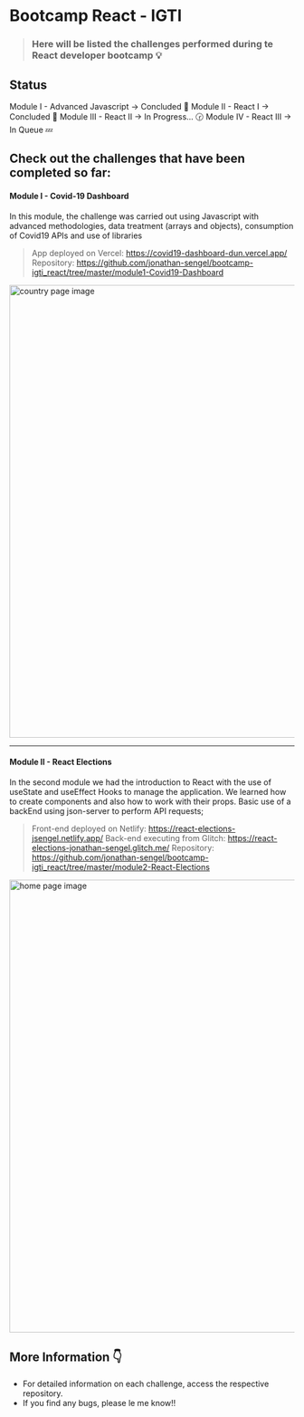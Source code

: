 # Bootcamp React - IGTI

> ### Here will be listed the challenges performed during te React developer bootcamp :bulb:

## Status

Module I - Advanced Javascript -> Concluded :100:
Module II - React I -> Concluded :100:
Module III - React II -> In Progress... :clock230:
Module IV - React III -> In Queue :zzz:

## Check out the challenges that have been completed so far:

#### Module I - Covid-19 Dashboard

In this module, the challenge was carried out using Javascript with advanced methodologies, data treatment (arrays and objects), consumption of Covid19 APIs and use of libraries

> App deployed on Vercel: https://covid19-dashboard-dun.vercel.app/
> Repository: https://github.com/jonathan-sengel/bootcamp-igti_react/tree/master/module1-Covid19-Dashboard

<img src="https://i.imgur.com/xMXyDRy.jpeg" width=800 alt="country page image">

---

#### Module II - React Elections

In the second module we had the introduction to React with the use of useState and useEffect Hooks to manage the application. We learned how to create components and also how to work with their props. Basic use of a backEnd using json-server to perform API requests;

> Front-end deployed on Netlify: https://react-elections-jsengel.netlify.app/
> Back-end executing from Glitch: https://react-elections-jonathan-sengel.glitch.me/
> Repository: https://github.com/jonathan-sengel/bootcamp-igti_react/tree/master/module2-React-Elections

<img src="https://i.imgur.com/cf0koho.jpeg" width=800 alt="home page image">

## More Information :point_down:

- For detailed information on each challenge, access the respective repository.
- If you find any bugs, please le me know!!
